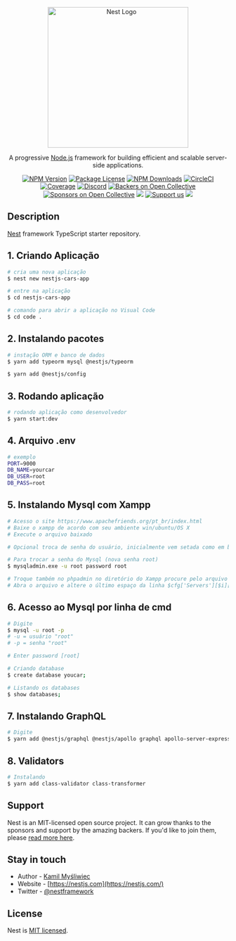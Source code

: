 <p align="center">
  <a href="http://nestjs.com/" target="blank"><img src="https://nestjs.com/img/logo_text.svg" width="320" alt="Nest Logo" /></a>
</p>

[circleci-image]: https://img.shields.io/circleci/build/github/nestjs/nest/master?token=abc123def456
[circleci-url]: https://circleci.com/gh/nestjs/nest

  <p align="center">A progressive <a href="http://nodejs.org" target="_blank">Node.js</a> framework for building efficient and scalable server-side applications.</p>
    <p align="center">
<a href="https://www.npmjs.com/~nestjscore" target="_blank"><img src="https://img.shields.io/npm/v/@nestjs/core.svg" alt="NPM Version" /></a>
<a href="https://www.npmjs.com/~nestjscore" target="_blank"><img src="https://img.shields.io/npm/l/@nestjs/core.svg" alt="Package License" /></a>
<a href="https://www.npmjs.com/~nestjscore" target="_blank"><img src="https://img.shields.io/npm/dm/@nestjs/common.svg" alt="NPM Downloads" /></a>
<a href="https://circleci.com/gh/nestjs/nest" target="_blank"><img src="https://img.shields.io/circleci/build/github/nestjs/nest/master" alt="CircleCI" /></a>
<a href="https://coveralls.io/github/nestjs/nest?branch=master" target="_blank"><img src="https://coveralls.io/repos/github/nestjs/nest/badge.svg?branch=master#9" alt="Coverage" /></a>
<a href="https://discord.gg/G7Qnnhy" target="_blank"><img src="https://img.shields.io/badge/discord-online-brightgreen.svg" alt="Discord"/></a>
<a href="https://opencollective.com/nest#backer" target="_blank"><img src="https://opencollective.com/nest/backers/badge.svg" alt="Backers on Open Collective" /></a>
<a href="https://opencollective.com/nest#sponsor" target="_blank"><img src="https://opencollective.com/nest/sponsors/badge.svg" alt="Sponsors on Open Collective" /></a>
  <a href="https://paypal.me/kamilmysliwiec" target="_blank"><img src="https://img.shields.io/badge/Donate-PayPal-ff3f59.svg"/></a>
    <a href="https://opencollective.com/nest#sponsor"  target="_blank"><img src="https://img.shields.io/badge/Support%20us-Open%20Collective-41B883.svg" alt="Support us"></a>
  <a href="https://twitter.com/nestframework" target="_blank"><img src="https://img.shields.io/twitter/follow/nestframework.svg?style=social&label=Follow"></a>
</p>
  <!--[![Backers on Open Collective](https://opencollective.com/nest/backers/badge.svg)](https://opencollective.com/nest#backer)
  [![Sponsors on Open Collective](https://opencollective.com/nest/sponsors/badge.svg)](https://opencollective.com/nest#sponsor)-->

## Description

[Nest](https://github.com/nestjs/nest) framework TypeScript starter repository.

## 1. Criando Aplicação

```bash
# cria uma nova aplicação
$ nest new nestjs-cars-app

# entre na aplicação
$ cd nestjs-cars-app

# comando para abrir a aplicação no Visual Code
$ cd code .
```

## 2. Instalando pacotes

```bash
# instação ORM e banco de dados
$ yarn add typeorm mysql @nestjs/typeorm

$ yarn add @nestjs/config
```

## 3. Rodando aplicação

```bash
# rodando aplicação como desenvolvedor
$ yarn start:dev
```

## 4. Arquivo .env

```bash
# exemplo
PORT=9000
DB_NAME=yourcar
DB_USER=root
DB_PASS=root
```

## 5. Instalando Mysql com Xampp

```bash
# Acesso o site https://www.apachefriends.org/pt_br/index.html
# Baixe o xampp de acordo com seu ambiente win/ubuntu/OS X
# Execute o arquivo baixado

# Opcional troca de senha do usuário, inicialmente vem setada como em branco

# Para trocar a senha do Mysql (nova senha root)
$ mysqladmin.exe -u root password root

# Troque também no phpadmin no diretório do Xampp procure pelo arquivo config.php ou config.inc.php
# Abra o arquivo e altere o último espaço da linha $cfg['Servers'][$i]['password'] = 'root';

```

## 6. Acesso ao Mysql por linha de cmd

```bash
# Digite
$ mysql -u root -p
# -u = usuário "root"
# -p = senha "root"

# Enter password [root]

# Criando database
$ create database youcar;

# Listando os databases
$ show databases;
```

## 7. Instalando GraphQL

```bash
# Digite
$ yarn add @nestjs/graphql @nestjs/apollo graphql apollo-server-express
```

## 8. Validators

```bash
# Instalando
$ yarn add class-validator class-transformer
```

## Support

Nest is an MIT-licensed open source project. It can grow thanks to the sponsors and support by the amazing backers. If you'd like to join them, please [read more here](https://docs.nestjs.com/support).

## Stay in touch

- Author - [Kamil Myśliwiec](https://kamilmysliwiec.com)
- Website - [https://nestjs.com](https://nestjs.com/)
- Twitter - [@nestframework](https://twitter.com/nestframework)

## License

Nest is [MIT licensed](LICENSE).
